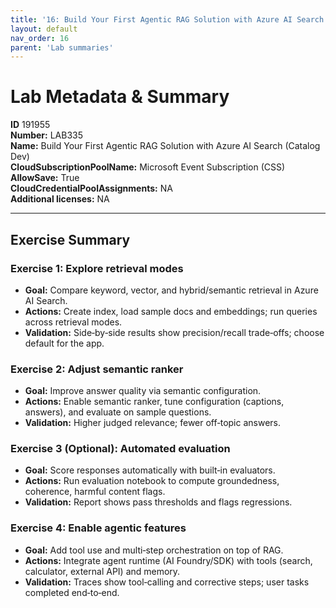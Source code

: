 ```yaml
---
title: '16: Build Your First Agentic RAG Solution with Azure AI Search (Catalog Dev)'
layout: default
nav_order: 16
parent: 'Lab summaries'
--- 
```


# Lab Metadata & Summary

**ID** 191955  
**Number:** LAB335  
**Name:** Build Your First Agentic RAG Solution with Azure AI Search (Catalog Dev)  
**CloudSubscriptionPoolName:** Microsoft Event Subscription (CSS)  
**AllowSave:** True  
**CloudCredentialPoolAssignments:** NA  
**Additional licenses:** NA  

---

## Exercise Summary
### Exercise 1: Explore retrieval modes
- **Goal:** Compare keyword, vector, and hybrid/semantic retrieval in Azure AI Search.
- **Actions:** Create index, load sample docs and embeddings; run queries across retrieval modes.
- **Validation:** Side‑by‑side results show precision/recall trade‑offs; choose default for the app.

### Exercise 2: Adjust semantic ranker
- **Goal:** Improve answer quality via semantic configuration.
- **Actions:** Enable semantic ranker, tune configuration (captions, answers), and evaluate on sample questions.
- **Validation:** Higher judged relevance; fewer off‑topic answers.

### Exercise 3 (Optional): Automated evaluation
- **Goal:** Score responses automatically with built‑in evaluators.
- **Actions:** Run evaluation notebook to compute groundedness, coherence, harmful content flags.
- **Validation:** Report shows pass thresholds and flags regressions.

### Exercise 4: Enable agentic features
- **Goal:** Add tool use and multi‑step orchestration on top of RAG.
- **Actions:** Integrate agent runtime (AI Foundry/SDK) with tools (search, calculator, external API) and memory.
- **Validation:** Traces show tool‑calling and corrective steps; user tasks completed end‑to‑end.

